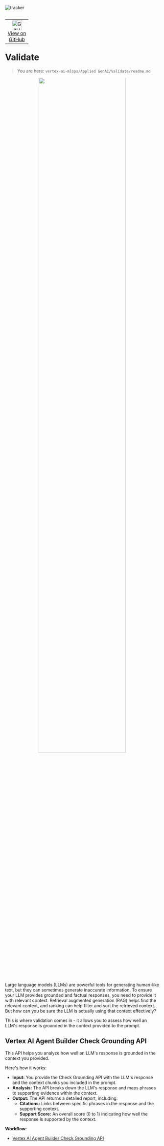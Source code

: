 ![tracker](https://us-central1-vertex-ai-mlops-369716.cloudfunctions.net/pixel-tracking?path=statmike%2Fvertex-ai-mlops%2FApplied+GenAI%2FValidate&file=readme.md)
<!--- header table --->
<table align="left">     
  <td style="text-align: center">
    <a href="https://github.com/statmike/vertex-ai-mlops/blob/main/Applied%20GenAI/Validate/readme.md">
      <img width="32px" src="https://www.svgrepo.com/download/217753/github.svg" alt="GitHub logo">
      <br>View on<br>GitHub
    </a>
  </td>
</table><br/><br/><br/><br/>

---
# Validate
> You are here: `vertex-ai-mlops/Applied GenAI/Validate/readme.md`

<p align="center"><center>
    <img src="../resources/images/created/applied-genai/overview-build-validate.png" width="75%">
</center></p>

Large language models (LLMs) are powerful tools for generating human-like text, but they can sometimes generate inaccurate information. To ensure your LLM provides grounded and factual responses, you need to provide it with relevant context. Retrieval augmented generation (RAG) helps find the relevant context, and ranking can help filter and sort the retrieved context. But how can you be sure the LLM is actually using that context effectively?

This is where validation comes in - it allows you to assess how well an LLM's response is grounded in the context provided to the prompt.

## Vertex AI Agent Builder Check Grounding API

This API helps you analyze how well an LLM's response is grounded in the context you provided.

Here's how it works:

- **Input:** You provide the Check Grounding API with the LLM's response and the context chunks you included in the prompt.
- **Analysis:** The API breaks down the LLM's response and maps phrases to supporting evidence within the context.
- **Output:** The API returns a detailed report, including:
    - **Citations:** Links between specific phrases in the response and the supporting context.
    - **Support Score:** An overall score (0 to 1) indicating how well the response is supported by the context.

**Workflow:**

- [Vertex AI Agent Builder Check Grounding API](../Validate/Vertex%20AI%20Agent%20Builder%20Check%20Grounding%20API.ipynb)
